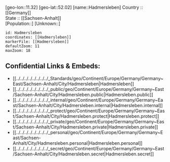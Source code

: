 ﻿---
location: [52.02,11.32] 
mapzoom: [7,12] 
mapmarker: city 
type: City
tags:
- geo/City


SpocWebEntityId: 30694
isDeleted: false
confidential: public

---
[geo-lon::11.32] 
[geo-lat::52.02] 
[name::Hadmersleben] 
Country :: [[Germany]]  
State :: [[Sachsen-Anhalt]]  
[Population::] 
[Unknown::] 


```leaflet
id: Hadmersleben
coordinates: [[Hadmersleben]] 
markerFile: [[Hadmersleben]] 
defaultZoom: 11 
maxZoom: 18
```


## Confidential Links & Embeds: 
- [[../../../../../../../../_Standards/geo/Continent/Europe/Germany/Germany~East/Sachsen-Anhalt/City/Hadmersleben|Hadmersleben]] 
- [[../../../../../../../../_public/geo/Continent/Europe/Germany/Germany~East/Sachsen-Anhalt/City/Hadmersleben.public|Hadmersleben.public]] 
- [[../../../../../../../../_internal/geo/Continent/Europe/Germany/Germany~East/Sachsen-Anhalt/City/Hadmersleben.internal|Hadmersleben.internal]] 
- [[../../../../../../../../_protect/geo/Continent/Europe/Germany/Germany~East/Sachsen-Anhalt/City/Hadmersleben.protect|Hadmersleben.protect]] 
- [[../../../../../../../../_private/geo/Continent/Europe/Germany/Germany~East/Sachsen-Anhalt/City/Hadmersleben.private|Hadmersleben.private]] 
- [[../../../../../../../../_personal/geo/Continent/Europe/Germany/Germany~East/Sachsen-Anhalt/City/Hadmersleben.personal|Hadmersleben.personal]] 
- [[../../../../../../../../_secret/geo/Continent/Europe/Germany/Germany~East/Sachsen-Anhalt/City/Hadmersleben.secret|Hadmersleben.secret]] 
